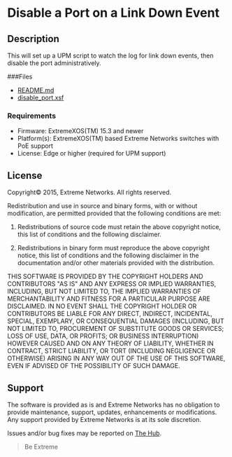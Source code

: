 # Disable a Port on a Link Down Event

## Description
This will set up a UPM script to watch the log for link down events, then disable the port administratively.

###Files
* [README.md](README.md)
* [disable_port.xsf](disable_port.xsf)



### Requirements
* Firmware: ExtremeXOS(TM) 15.3 and newer
* Platform(s): ExtremeXOS(TM) based Extreme Networks switches with PoE support
* License: Edge or higher (required for UPM support)



## License
Copyright© 2015, Extreme Networks.  All rights reserved.

Redistribution and use in source and binary forms, with or without modification,
are permitted provided that the following conditions are met:

1. Redistributions of source code must retain the above copyright notice, this
list of conditions and the following disclaimer.

2. Redistributions in binary form must reproduce the above copyright notice,
this list of conditions and the following disclaimer in the documentation
and/or other materials provided with the distribution.

THIS SOFTWARE IS PROVIDED BY THE COPYRIGHT HOLDERS AND CONTRIBUTORS "AS IS" AND
ANY EXPRESS OR IMPLIED WARRANTIES, INCLUDING, BUT NOT LIMITED TO, THE IMPLIED
WARRANTIES OF MERCHANTABILITY AND FITNESS FOR A PARTICULAR PURPOSE ARE
DISCLAIMED. IN NO EVENT SHALL THE COPYRIGHT HOLDER OR CONTRIBUTORS BE LIABLE
FOR ANY DIRECT, INDIRECT, INCIDENTAL, SPECIAL, EXEMPLARY, OR CONSEQUENTIAL
DAMAGES (INCLUDING, BUT NOT LIMITED TO, PROCUREMENT OF SUBSTITUTE GOODS OR
SERVICES; LOSS OF USE, DATA, OR PROFITS; OR BUSINESS INTERRUPTION) HOWEVER
CAUSED AND ON ANY THEORY OF LIABILITY, WHETHER IN CONTRACT, STRICT LIABILITY,
OR TORT (INCLUDING NEGLIGENCE OR OTHERWISE) ARISING IN ANY WAY OUT OF THE USE
OF THIS SOFTWARE, EVEN IF ADVISED OF THE POSSIBILITY OF SUCH DAMAGE.

## Support
The software is provided as is and Extreme Networks has no obligation to provide
maintenance, support, updates, enhancements or modifications.
Any support provided by Extreme Networks is at its sole discretion.

Issues and/or bug fixes may be reported on [The Hub](https://community.extremenetworks.com/).

>Be Extreme
